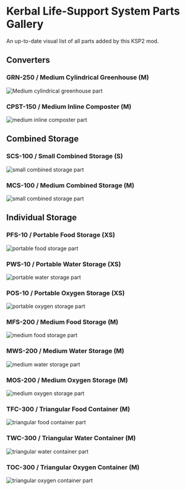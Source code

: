 ﻿# Kerbal Life-Support System Parts Gallery

An up-to-date visual list of all parts added by this KSP2 mod.

## Converters

### GRN-250 / Medium Cylindrical Greenhouse (M)

![Medium cylindrical greenhouse part](../KLSSUnity/Assets/KLSS_greenhouse_2v_long_icon.png)

### CPST-150 / Medium Inline Composter (M)

![medium inline composter part](../KLSSUnity/Assets/KLSS_composter_2v_short_icon.png)

## Combined Storage

### SCS-100 / Small Combined Storage (S)

![small combined storage part](../KLSSUnity/Assets/KLSS_life_support_tank_1v_1x1_icon.png)

### MCS-100 / Medium Combined Storage (M)

![small combined storage part](../KLSSUnity/Assets/KLSS_life_support_tank_2v_1x1_icon.png)

## Individual Storage

### PFS-10 / Portable Food Storage (XS)

![portable food storage part](../KLSSUnity/Assets/KLSS_food_pack_0v_radial_icon.png)

### PWS-10 / Portable Water Storage (XS)

![portable water storage part](../KLSSUnity/Assets/KLSS_water_tank_0v_radial_icon.png)

### POS-10 / Portable Oxygen Storage (XS)

![portable oxygen storage part](../KLSSUnity/Assets/KLSS_oxygen_tank_0v_radial_icon.png)

### MFS-200 / Medium Food Storage (M)

![medium food storage part](../KLSSUnity/Assets/KLSS_food_tank_2v_1x2_icon.png)

### MWS-200 / Medium Water Storage (M)

![medium water storage part](../KLSSUnity/Assets/KLSS_water_tank_2v_1x2_icon.png)

### MOS-200 / Medium Oxygen Storage (M)

![medium oxygen storage part](../KLSSUnity/Assets/KLSS_oxygen_tank_2v_1x2_icon.png)

### TFC-300 / Triangular Food Container (M)

![triangular food container part](../KLSSUnity/Assets/KLSS_food_pack_2v_radial_icon.png)

### TWC-300 / Triangular Water Container (M)

![triangular water container part](../KLSSUnity/Assets/KLSS_water_tank_2v_radial_icon.png)

### TOC-300 / Triangular Oxygen Container (M)

![triangular oxygen container part](../KLSSUnity/Assets/KLSS_oxygen_tank_2v_radial_icon.png)